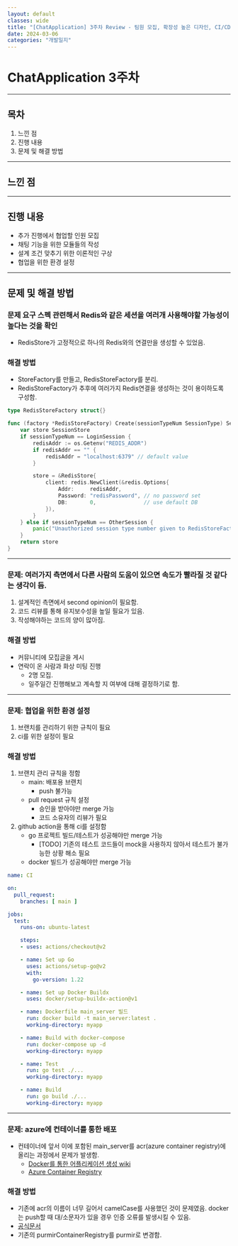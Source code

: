 ```yaml
---
layout: default
classes: wide
title: "[ChatApplication] 3주차 Review - 팀원 모집, 확장성 높은 디자인, CI/CD"
date: 2024-03-06
categories: "개발일지"
---
```


# ChatApplication 3주차

---


## 목차

1. 느낀 점
2. 진행 내용
3. 문제 및 해결 방법


---


## 느낀 점


---


## 진행 내용

* 추가 진행에서 협업할 인원 모집
* 채팅 기능을 위한 모듈들의 작성
* 설계 조건 맞추기 위한 이론적인 구상
* 협업을 위한 환경 설정


---

## 문제 및 해결 방법

### 문제 요구 스펙 관련해서 Redis와 같은 세션을 여러개 사용해야할 가능성이 높다는 것을 확인

* RedisStore가 고정적으로 하나의 Redis와의 연결만을 생성할 수 있었음.

### 해결 방법

* StoreFactory를 만들고, RedisStoreFactory를 분리.
* RedisStoreFactory가 추후에 여러가지 Redis연결을 생성하는 것이 용이하도록 구성함.

```go
type RedisStoreFactory struct{}

func (factory *RedisStoreFactory) Create(sessionTypeNum SessionType) SessionStore {
	var store SessionStore
	if sessionTypeNum == LoginSession {
		redisAddr := os.Getenv("REDIS_ADDR")
		if redisAddr == "" {
			redisAddr = "localhost:6379" // default value
		}

		store = &RedisStore{
			client: redis.NewClient(&redis.Options{
				Addr:     redisAddr,
				Password: "redisPassword", // no password set
				DB:       0,               // use default DB
			}),
		}
	} else if sessionTypeNum == OtherSession {
		panic("Unauthorized session type number given to RedisStoreFactory.")
	}
	return store
}
```

---

### 문제: 여러가지 측면에서 다른 사람의 도움이 있으면 속도가 빨라질 것 같다는 생각이 듬.

1. 설계적인 측면에서 second opinion이 필요함.
2. 코드 리뷰를 통해 유지보수성을 높일 필요가 있음.
3. 작성해야하는 코드의 양이 많아짐.

### 해결 방법

* 커뮤니티에 모집글을 게시
* 연락이 온 사람과 화상 미팅 진행
  - 2명 모집.
  - 일주일간 진행해보고 계속할 지 여부에 대해 결정하기로 함.


---

### 문제: 협업을 위한 환경 설정

1. 브랜치를 관리하기 위한 규칙이 필요
2. ci를 위한 설정이 필요


### 해결 방법

1. 브랜치 관리 규칙을 정함
	* main: 배포용 브랜치
    	* push 불가능
	* pull request 규칙 설정
		* 승인을 받아야만 merge 가능
		* 코드 소유자의 리뷰가 필요
2. github action을 통해 ci를 설정함
	* go 프로젝트 빌드/테스트가 성공해야만 merge 가능
		* [TODO] 기존의 테스트 코드들이 mock을 사용하지 않아서 테스트가 불가능한 상황 해소 필요
	* docker 빌드가 성공해야만 merge 가능

```yaml
name: CI

on:
  pull_request:
    branches: [ main ]

jobs:
  test:
    runs-on: ubuntu-latest

    steps:
    - uses: actions/checkout@v2

    - name: Set up Go
      uses: actions/setup-go@v2
      with:
        go-version: 1.22

    - name: Set up Docker Buildx
      uses: docker/setup-buildx-action@v1

    - name: Dockerfile main_server 빌드
      run: docker build -t main_server:latest .
      working-directory: myapp

    - name: Build with docker-compose
      run: docker-compose up -d
      working-directory: myapp

    - name: Test
      run: go test ./...
      working-directory: myapp

    - name: Build
      run: go build ./...
      working-directory: myapp
```

---

### 문제: azure에 컨테이너를 통한 배포

* 컨테이너에 앞서 이에 포함된 main_server를 acr(azure container registry)에 올리는 과정에서 문제가 발생함.
  * [Docker를 통한 어플리케이션 생성 wiki](https://github.com/kaestro/ChatApplication/wiki/Docker%EB%A5%BC-%ED%86%B5%ED%95%9C-%EC%96%B4%ED%94%8C%EB%A6%AC%EC%BC%80%EC%9D%B4%EC%85%98-%EC%83%9D%EC%84%B1)
  * [Azure Container Registry](https://github.com/kaestro/ChatApplication/wiki/Azure-Container-Registry)

### 해결 방법

* 기존에 acr의 이름이 너무 길어서 camelCase를 사용했던 것이 문제였음. docker는 push할 때 대/소문자가 있을 경우 인증 오류를 발생시킬 수 있음.
* [공식문서](https://learn.microsoft.com/ko-kr/azure/container-registry/container-registry-faq#az-acr-login-succeeds-but-docker-fails-with-error--unauthorized--authentication-required)
* 기존의 purmirContainerRegistry를 purmir로 변경함.
